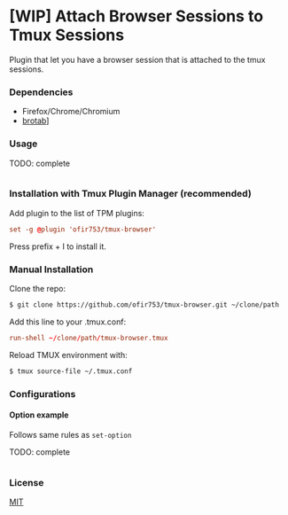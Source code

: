 # [WIP] Attach Browser Sessions to Tmux Sessions

Plugin that let you have a browser session that is attached to the tmux sessions.

### Dependencies

* Firefox/Chrome/Chromium
* [brotab](https://https://github.com/balta2ar/brotab)]

### Usage

TODO: complete
```tmux.conf
```

### Installation with Tmux Plugin Manager (recommended)

Add plugin to the list of TPM plugins:

```tmux.conf
set -g @plugin 'ofir753/tmux-browser'
```

Press prefix + I to install it.

### Manual Installation

Clone the repo:

```bash
$ git clone https://github.com/ofir753/tmux-browser.git ~/clone/path
```

Add this line to your .tmux.conf:

```tmux.conf
run-shell ~/clone/path/tmux-browser.tmux
```

Reload TMUX environment with:

```bash
$ tmux source-file ~/.tmux.conf
```

### Configurations

#### Option example

Follows same rules as `set-option`

TODO: complete

```tmux.conf
```

### License

[MIT](LICENSE)
